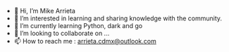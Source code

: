 - 👋 Hi, I’m Mike Arrieta
- 👀 I’m interested in learning and sharing knowledge with the community.
- 🌱 I’m currently learning Python, dark and go
- 💞️ I’m looking to collaborate on ...
- 📫 How to reach me : arrieta.cdmx@outlook.com 

